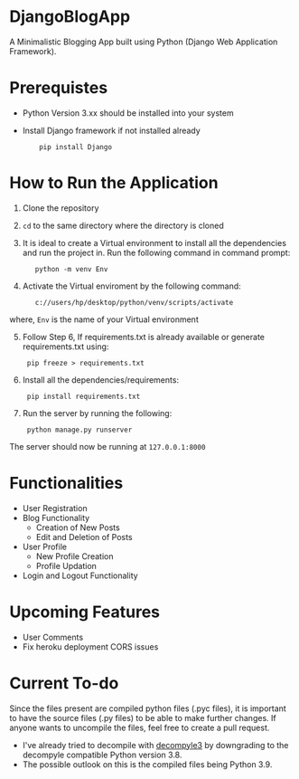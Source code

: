 # DjangoBlogApp
A Minimalistic Blogging App built using Python (Django Web Application Framework).

# Prerequistes
- Python Version 3.xx should be installed into your system
- Install Django framework if not installed already
               
          pip install Django

# How to Run the Application
1. Clone the repository
2. `cd` to the same directory where the directory is cloned
3. It is ideal to create a Virtual environment to install all the dependencies and run the project in. Run the following command in command prompt:
     
          python -m venv Env

4. Activate the Virtual enviroment by the following command:
          
          c://users/hp/desktop/python/venv/scripts/activate

where, `Env` is the name of your Virtual environment

5. Follow Step 6, If requirements.txt is already available or generate requirements.txt using:
     
        pip freeze > requirements.txt

6. Install all the dependencies/requirements:

        pip install requirements.txt

7. Run the server by running the following:
     
        python manage.py runserver

The server should now be running at `127.0.0.1:8000`

# Functionalities
- User Registration
- Blog Functionality
    - Creation of New Posts 
    - Edit and Deletion of Posts
- User Profile
    - New Profile Creation
    - Profile Updation
- Login and Logout Functionality

# Upcoming Features
- User Comments
- Fix heroku deployment CORS issues

# Current To-do
Since the files present are compiled python files (.pyc files), it is important to have the source files (.py files) to be able to make further changes. If anyone wants to uncompile the files, feel free to create a pull request.
- I've already tried to decompile with [decompyle3](https://github.com/rocky/python-decompile3) by downgrading to the decompyle compatible Python version 3.8.
- The possible outlook on this is the compiled files being Python 3.9. 
